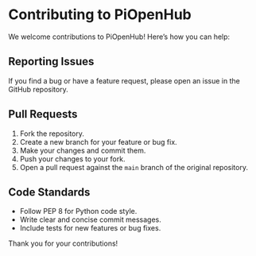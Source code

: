 # Contributing to PiOpenHub

We welcome contributions to PiOpenHub! Here’s how you can help:

## Reporting Issues

If you find a bug or have a feature request, please open an issue in the GitHub repository.

## Pull Requests

1. Fork the repository.
2. Create a new branch for your feature or bug fix.
3. Make your changes and commit them.
4. Push your changes to your fork.
5. Open a pull request against the `main` branch of the original repository.

## Code Standards

- Follow PEP 8 for Python code style.
- Write clear and concise commit messages.
- Include tests for new features or bug fixes.

Thank you for your contributions!

